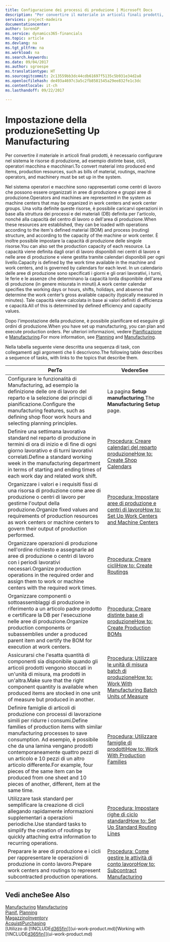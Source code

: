 ```yaml
---
title: Configurazione dei processi di produzione | Microsoft Docs
description: "Per convertire il materiale in articoli finali prodotti, è necessario configurare nel sistema le risorse di produzione, ad esempio distinte base, cicli, operatori macchina e macchinari."
services: project-madeira
documentationcenter: 
author: SorenGP
ms.service: dynamics365-financials
ms.topic: article
ms.devlang: na
ms.tgt_pltfrm: na
ms.workload: na
ms.search.keywords: 
ms.date: 09/04/2017
ms.author: sgroespe
ms.translationtype: HT
ms.sourcegitcommit: 2c13559bb3dc44cdb61697f5135c5b931e34d2a8
ms.openlocfilehash: de493a4697c3a5c2fb8581545a29ee832fe1c3dc
ms.contentlocale: it-ch
ms.lasthandoff: 09/22/2017

---
```

# <a name="setting-up-manufacturing"></a><span data-ttu-id="a11db-103">Impostazione della produzione</span><span class="sxs-lookup"><span data-stu-id="a11db-103">Setting Up Manufacturing</span></span>
<span data-ttu-id="a11db-104">Per convertire il materiale in articoli finali prodotti, è necessario configurare nel sistema le risorse di produzione, ad esempio distinte base, cicli, operatori macchina e macchinari.</span><span class="sxs-lookup"><span data-stu-id="a11db-104">To convert material into produced end items, production resources, such as bills of material, routings, machine operators, and machinery must be set up in the system.</span></span>

<span data-ttu-id="a11db-105">Nel sistema operatori e macchine sono rappresentati come centri di lavoro che possono essere organizzati in aree di produzione e gruppi aree di produzione.</span><span class="sxs-lookup"><span data-stu-id="a11db-105">Operators and machines are represented in the system as machine centers that may be organized in work centers and work center groups.</span></span> <span data-ttu-id="a11db-106">Una volta definite queste risorse, è possibile caricarvi operazioni in base alla struttura dei processi e dei materiali (DB) definita per l'articolo, nonché alla capacità del centro di lavoro o dell'area di produzione.</span><span class="sxs-lookup"><span data-stu-id="a11db-106">When these resources are established, they can be loaded with operations according to the item's defined material (BOM) and process (routing) structure, and according to the capacity of the machine or work center.</span></span> <span data-ttu-id="a11db-107">È inoltre possibile impostare la capacità di produzione delle singole risorse.</span><span class="sxs-lookup"><span data-stu-id="a11db-107">You can also set the production capacity of each resource.</span></span> <span data-ttu-id="a11db-108">La capacità viene definita dagli orari di lavoro disponibili nei centri di lavoro e nelle aree di produzione e viene gestita tramite calendari disponibili per ogni livello.</span><span class="sxs-lookup"><span data-stu-id="a11db-108">Capacity is defined by the work time available in the machine and work centers, and is governed by calendars for each level.</span></span> <span data-ttu-id="a11db-109">In un calendario delle aree di produzione sono specificati i giorni e gli orari lavorativi, i turni, le ferie e le assenze che determinano la capacità lorda disponibile dell'area di produzione (in genere misurata in minuti).</span><span class="sxs-lookup"><span data-stu-id="a11db-109">A work center calendar specifies the working days or hours, shifts, holidays, and absence that determine the work center’s gross available capacity (typically measured in minutes).</span></span> <span data-ttu-id="a11db-110">Tale capacità viene calcolata in base ai valori definiti di efficienza e capacità.</span><span class="sxs-lookup"><span data-stu-id="a11db-110">All of this is determined by defined efficiency and capacity values.</span></span>  

<span data-ttu-id="a11db-111">Dopo l'impostazione della produzione, è possibile pianificare ed eseguire gli ordini di produzione.</span><span class="sxs-lookup"><span data-stu-id="a11db-111">When you have set up manufacturing, you can plan and execute production orders.</span></span> <span data-ttu-id="a11db-112">Per ulteriori informazioni, vedere [Pianificazione](production-planning.md) e [Manufacturing](production-manage-manufacturing.md).</span><span class="sxs-lookup"><span data-stu-id="a11db-112">For more information, see [Planning](production-planning.md) and [Manufacturing](production-manage-manufacturing.md).</span></span>  

 <span data-ttu-id="a11db-113">Nella tabella seguente viene descritta una sequenza di task, con collegamenti agli argomenti che li descrivono.</span><span class="sxs-lookup"><span data-stu-id="a11db-113">The following table describes a sequence of tasks, with links to the topics that describe them.</span></span>   

|<span data-ttu-id="a11db-114">**Per**</span><span class="sxs-lookup"><span data-stu-id="a11db-114">**To**</span></span>|<span data-ttu-id="a11db-115">**Vedere**</span><span class="sxs-lookup"><span data-stu-id="a11db-115">**See**</span></span>|  
|------------|-------------|  
|<span data-ttu-id="a11db-116">Configurare le funzionalità di Manufacturing, ad esempio la definizione delle ore di lavoro del reparto e la selezione dei principi di pianificazione.</span><span class="sxs-lookup"><span data-stu-id="a11db-116">Configure the manufacturing features, such as defining shop floor work hours and selecting planning principles.</span></span>|<span data-ttu-id="a11db-117">La pagina **Setup manufacturing**.</span><span class="sxs-lookup"><span data-stu-id="a11db-117">The **Manufacturing Setup** page.</span></span>|  
|<span data-ttu-id="a11db-118">Definire una settimana lavorativa standard nel reparto di produzione in termini di ora di inizio e di fine di ogni giorno lavorativo e di turni lavorativi correlati.</span><span class="sxs-lookup"><span data-stu-id="a11db-118">Define a standard working week in the manufacturing department in terms of starting and ending times of each work day and related work shift.</span></span>|[<span data-ttu-id="a11db-119">Procedura: Creare calendari del reparto produzione</span><span class="sxs-lookup"><span data-stu-id="a11db-119">How to: Create Shop Calendars</span></span>](production-how-to-create-work-center-calendars.md)|  
|<span data-ttu-id="a11db-120">Organizzare i valori e i requisiti fissi di una risorsa di produzione come aree di produzione o centri di lavoro per gestirne l'output della produzione.</span><span class="sxs-lookup"><span data-stu-id="a11db-120">Organize fixed values and requirements of production resources as work centers or machine centers to govern their output of production performed.</span></span>|[<span data-ttu-id="a11db-121">Procedura: Impostare aree di produzione e centri di lavoro</span><span class="sxs-lookup"><span data-stu-id="a11db-121">How to: Set Up Work Centers and Machine Centers</span></span>](production-how-to-set-up-work-and-machine-centers.md)|
|<span data-ttu-id="a11db-122">Organizzare operazioni di produzione nell'ordine richiesto e assegnarle ad aree di produzione o centri di lavoro con i periodi lavorativi necessari.</span><span class="sxs-lookup"><span data-stu-id="a11db-122">Organize production operations in the required order and assign them to work or machine centers with the required work times.</span></span>|[<span data-ttu-id="a11db-123">Procedura: Creare cicli</span><span class="sxs-lookup"><span data-stu-id="a11db-123">How to: Create Routings</span></span>](production-how-to-create-routings.md)|
|<span data-ttu-id="a11db-124">Organizzare componenti o sottoassemblaggi di produzione in riferimento a un articolo padre prodotto e certificare la DB per l'esecuzione nelle aree di produzione.</span><span class="sxs-lookup"><span data-stu-id="a11db-124">Organize production components or subassemblies under a produced parent item and certify the BOM for execution at work centers.</span></span>|[<span data-ttu-id="a11db-125">Procedura: Creare distinte base di produzione</span><span class="sxs-lookup"><span data-stu-id="a11db-125">How to: Create Production BOMs</span></span>](production-how-to-create-production-boms.md)|
|<span data-ttu-id="a11db-126">Assicurarsi che l'esatta quantità di componenti sia disponibile quando gli articoli prodotti vengono stoccati in un'unità di misura, ma prodotti in un'altra.</span><span class="sxs-lookup"><span data-stu-id="a11db-126">Make sure that the right component quantity is available when produced items are stocked in one unit of measure but produced in another.</span></span>|[<span data-ttu-id="a11db-127">Procedura: Utilizzare le unità di misura batch di produzione</span><span class="sxs-lookup"><span data-stu-id="a11db-127">How to: Work With Manufacturing Batch Units of Measure</span></span>](production-how-to-use-the-manufacturing-batch-unit-of-measure.md)|  
|<span data-ttu-id="a11db-128">Definire famiglie di articoli di produzione con processi di lavorazione simili per ridurre i consumi.</span><span class="sxs-lookup"><span data-stu-id="a11db-128">Define families of production items with similar manufacturing processes to save consumption.</span></span> <span data-ttu-id="a11db-129">Ad esempio, è possibile che da una lamina vengano prodotti contemporaneamente quattro pezzi di un articolo e 10 pezzi di un altro articolo differente.</span><span class="sxs-lookup"><span data-stu-id="a11db-129">For example, four pieces of the same item can be produced from one sheet and 10 pieces of another, different, item at the same time.</span></span>|[<span data-ttu-id="a11db-130">Procedura: Utilizzare famiglie di prodotti</span><span class="sxs-lookup"><span data-stu-id="a11db-130">How to: Work With Production Families</span></span>](production-how-work-family.md)|
|<span data-ttu-id="a11db-131">Utilizzare task standard per semplificare la creazione di cicli allegando rapidamente informazioni supplementari a operazioni periodiche.</span><span class="sxs-lookup"><span data-stu-id="a11db-131">Use standard tasks to simplify the creation of routings by quickly attaching extra information to recurring operations.</span></span>|[<span data-ttu-id="a11db-132">Procedura: Impostare righe di ciclo standard</span><span class="sxs-lookup"><span data-stu-id="a11db-132">How to: Set Up Standard Routing Lines</span></span>](production-how-set-up-standard-routing-lines.md)|  
|<span data-ttu-id="a11db-133">Preparare le aree di produzione e i cicli per rappresentare le operazioni di produzione in conto lavoro.</span><span class="sxs-lookup"><span data-stu-id="a11db-133">Prepare work centers and routings to represent subcontracted production operations.</span></span>|[<span data-ttu-id="a11db-134">Procedura: Come gestire le attività di conto lavoro</span><span class="sxs-lookup"><span data-stu-id="a11db-134">How to: Subcontract Manufacturing</span></span>](production-how-to-subcontract-manufacturing.md)|  

## <a name="see-also"></a><span data-ttu-id="a11db-135">Vedi anche</span><span class="sxs-lookup"><span data-stu-id="a11db-135">See Also</span></span>
<span data-ttu-id="a11db-136">[Manufacturing](production-manage-manufacturing.md)  </span><span class="sxs-lookup"><span data-stu-id="a11db-136">[Manufacturing](production-manage-manufacturing.md)  </span></span>  
<span data-ttu-id="a11db-137">[Pianif.](production-planning.md) </span><span class="sxs-lookup"><span data-stu-id="a11db-137">[Planning](production-planning.md) </span></span>  
[<span data-ttu-id="a11db-138">Magazzino</span><span class="sxs-lookup"><span data-stu-id="a11db-138">Inventory</span></span>](inventory-manage-inventory.md)  
[<span data-ttu-id="a11db-139">Acquisti</span><span class="sxs-lookup"><span data-stu-id="a11db-139">Purchasing</span></span>](purchasing-manage-purchasing.md)  
<span data-ttu-id="a11db-140">[Utilizzo di [!INCLUDE[d365fin](includes/d365fin_md.md)]](ui-work-product.md)</span><span class="sxs-lookup"><span data-stu-id="a11db-140">[Working with [!INCLUDE[d365fin](includes/d365fin_md.md)]](ui-work-product.md)</span></span>


